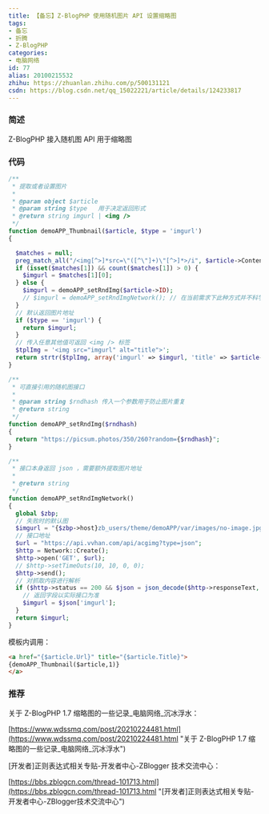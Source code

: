 ```yaml
---
title: 【备忘】Z-BlogPHP 使用随机图片 API 设置缩略图
tags:
- 备忘
- 折腾
- Z-BlogPHP
categories:
- 电脑网络
id: 77
alias: 20100215532
zhihu: https://zhuanlan.zhihu.com/p/500131121
csdn: https://blog.csdn.net/qq_15022221/article/details/124233817
---
```


### 简述

Z-BlogPHP 接入随机图 API 用于缩略图

<!--more-->

### 代码

```php
/**
 * 提取或者设置图片
 *
 * @param object $article
 * @param string $type   用于决定返回形式
 * @return string imgurl | <img />
 */
function demoAPP_Thumbnail($article, $type = 'imgurl')
{

  $matches = null;
  preg_match_all("/<img[^>]*src=\"([^\"]+)\"[^>]*>/i", $article->Content, $matches);
  if (isset($matches[1]) && count($matches[1]) > 0) {
    $imgurl = $matches[1][0];
  } else {
    $imgurl = demoAPP_setRndImg($article->ID);
    // $imgurl = demoAPP_setRndImgNetwork(); // 在当前需求下此种方式并不科学。可能会被服务方限制
  }
  // 默认返回图片地址
  if ($type == 'imgurl') {
    return $imgurl;
  }
  // 传入任意其他值可返回 <img /> 标签
  $tplImg = '<img src="imgurl" alt="title">';
  return strtr($tplImg, array('imgurl' => $imgurl, 'title' => $article->Title));
}

/**
 * 可直接引用的随机图接口
 *
 * @param string $rndhash 传入一个参数用于防止图片重复
 * @return string
 */
function demoAPP_setRndImg($rndhash)
{
  return "https://picsum.photos/350/260?random={$rndhash}";
}

/**
 * 接口本身返回 json ，需要额外提取图片地址
 *
 * @return string
 */
function demoAPP_setRndImgNetwork()
{
  global $zbp;
  // 失败时的默认图
  $imgurl = "{$zbp->host}zb_users/theme/demoAPP/var/images/no-image.jpg";
  // 接口地址
  $url = "https://api.vvhan.com/api/acgimg?type=json";
  $http = Network::Create();
  $http->open('GET', $url);
  // $http->setTimeOuts(10, 10, 0, 0);
  $http->send();
  // 对抓取内容进行解析
  if ($http->status == 200 && $json = json_decode($http->responseText, true)) {
    // 返回字段以实际接口为准
    $imgurl = $json['imgurl'];
  }
  return $imgurl;
}
```
模板内调用：

```html
<a href="{$article.Url}" title="{$article.Title}">
{demoAPP_Thumbnail($article,1)}
</a>
```

### 推荐

关于 Z-BlogPHP 1.7 缩略图的一些记录\_电脑网络\_沉冰浮水：

[https://www.wdssmq.com/post/20210224481.html](https://www.wdssmq.com/post/20210224481.html "关于 Z-BlogPHP 1.7 缩略图的一些记录\_电脑网络\_沉冰浮水")

\[开发者\]正则表达式相关专贴-开发者中心-ZBlogger 技术交流中心：

[https://bbs.zblogcn.com/thread-101713.html](https://bbs.zblogcn.com/thread-101713.html "\[开发者\]正则表达式相关专贴-开发者中心-ZBlogger技术交流中心")
